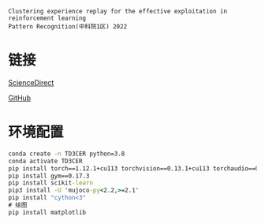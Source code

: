 ```
Clustering experience replay for the effective exploitation in reinforcement learning
Pattern Recognition(中科院1区) 2022
```

# 链接

[ScienceDirect](https://www.sciencedirect.com/science/article/pii/S0031320322003569)

[GitHub](https://github.com/grcai/CER-Master)

# 环境配置

```cmd
conda create -n TD3CER python=3.8
conda activate TD3CER
pip install torch==1.12.1+cu113 torchvision==0.13.1+cu113 torchaudio==0.12.1 --extra-index-url https://download.pytorch.org/whl/cu113
pip install gym==0.17.3
pip install scikit-learn
pip3 install -U 'mujoco-py<2.2,>=2.1'
pip install "cython<3"
# 绘图
pip install matplotlib
```


